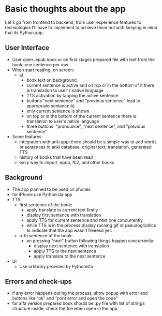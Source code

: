 # Basic thoughts about the app
Let's go from frontend to backend, from user experience features to technologies I'll have to implement to achieve them but with keeping in mind that its Python app.

## User Interface
- User open .epub book or on first stages prepared file with text from the book: one sentence per row.
- When start reading, on screen:
    - a) 
        - book text on background, 
        - current sentence is active and on top or in the bottom of it there is translation to user's native language
        - TTS activation by tapping the active sentence
        - buttons "next sentence" and "previous sentence" lead to appropriate sentence
    b)
        - only current sentence is shown
        - on top or in the bottom of the current sentence there is translation to user's native language
        - three buttons: "pronounce", "next sentence", and "previous sentence"
- Some features:
    - integration with anki app: there should be a simple way to add words or sentences to anki database, original text, translation, generated TTS
    - history of books that have been read
    - easy way to import .epub, fb2, and other books


## Background
- The app planned to be used on phones
- for iPhone use Pythonista app
- TTS
    - first sentence of the book:
        - apply translate to current text firstly
        - display first sentence with translation
        - apply TTS for current sentence and next one concurrently
        - while TTS is in the process display running gif or pseudogriphics to indicate that the app wasn't freeesd yet.
    - n-th sentence of the book:
        - on pressing "next" button following things happen concurrently:
            - display next sentence with translation
            - apply TTS to the next sentence
            - apply translate to the next sentence
- UI
    - Use ui library provided by Pythonista

## Errors and check-ups
- if any error happens during the process, show popup with error and buttons like "ok" and "print error and open the code"
- for alfa version prepared book should be .py file with list of strings structure inside; check the file when open in the app.
